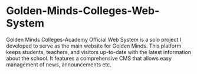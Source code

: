 # Golden-Minds-Colleges-Web-System
Golden Minds Colleges-Academy Official Web System is a solo project I developed to serve as the main website for Golden Minds. This platform keeps students, teachers, and visitors up-to-date with the latest information about the school. It features a comprehensive CMS that allows easy management of news, announcements etc.
